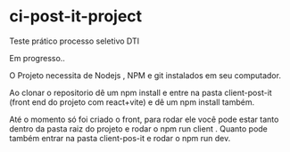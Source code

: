 # ci-post-it-project

Teste prático processo seletivo DTI

Em progresso..

O Projeto necessita de Nodejs , NPM e git instalados em seu computador. 

Ao clonar o repositorio dê um npm install e  entre na pasta client-post-it (front end do projeto com react+vite) e dê um npm install também.

Até o momento só foi criado o front,  para rodar ele você pode estar tanto dentro da pasta raiz do projeto e rodar o npm run client .
Quanto pode também entrar na pasta client-pos-it e rodar o npm run dev.


